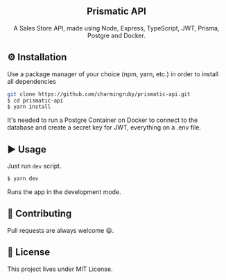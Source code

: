 <h2 align="center">
  Prismatic API
</h2>

<p align="center">A Sales Store API, made using Node, Express, TypeScript, JWT, Prisma, Postgre and Docker.</p>

## :gear: Installation

Use a package manager of your choice (npm, yarn, etc.) in order to install all dependencies

```bash
git clone https://github.com/charmingruby/prismatic-api.git
$ cd prismatic-api
$ yarn install
```

It's needed to run a Postgre Container on Docker to connect to the database and create a secret key for JWT, everything on a .env file. 

## :arrow_forward: Usage

Just run `dev` script.

```bash
$ yarn dev
```

Runs the app in the development mode.<br/>

## :call_me_hand: Contributing

Pull requests are always welcome 😃.

## 📝 License
This project lives under MIT License.
